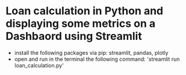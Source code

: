 # Loan calculation in Python and displaying some metrics on a Dashbaord using Streamlit

* install the following packages via pip: streamlit, pandas, plotly
* open and run in the terminal the following command: 'streamlit run loan_calculation.py'
